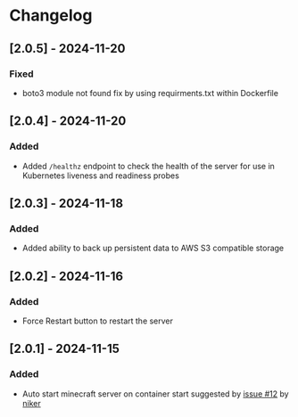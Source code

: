 # Changelog

## [2.0.5] - 2024-11-20
### Fixed
- boto3 module not found fix by using requirments.txt within Dockerfile

## [2.0.4] - 2024-11-20
### Added
- Added `/healthz` endpoint to check the health of the server for use in Kubernetes liveness and readiness probes

## [2.0.3] - 2024-11-18
### Added
- Added ability to back up persistent data to AWS S3 compatible storage

## [2.0.2] - 2024-11-16
### Added
- Force Restart button to restart the server

## [2.0.1] - 2024-11-15
### Added
- Auto start minecraft server on container start suggested by [issue #12](https://github.com/WasinUddy/Montainer/issues/12) by [niker](https://github.com/niker)
